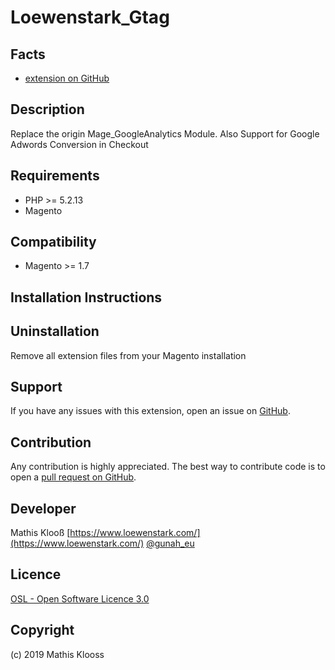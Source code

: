Loewenstark_Gtag
=====================

Facts
-----
- [extension on GitHub](https://github.com/mklooss/Loewenstark_Gtag)

Description
-----------
Replace the origin Mage_GoogleAnalytics Module.
Also Support for Google Adwords Conversion in Checkout 

Requirements
------------
- PHP >= 5.2.13
- Magento

Compatibility
-------------
- Magento >= 1.7

Installation Instructions
-------------------------

Uninstallation
--------------
Remove all extension files from your Magento installation

Support
-------
If you have any issues with this extension, open an issue on [GitHub](https://github.com/mklooss/Loewenstark_Gtag/issues).

Contribution
------------
Any contribution is highly appreciated. The best way to contribute code is to open a [pull request on GitHub](https://help.github.com/articles/using-pull-requests).

Developer
---------
Mathis Klooß
[https://www.loewenstark.com/](https://www.loewenstark.com/)
[@gunah_eu](https://twitter.com/gunah_eu)

Licence
-------
[OSL - Open Software Licence 3.0](http://opensource.org/licenses/osl-3.0.php)

Copyright
---------
(c) 2019 Mathis Klooss
